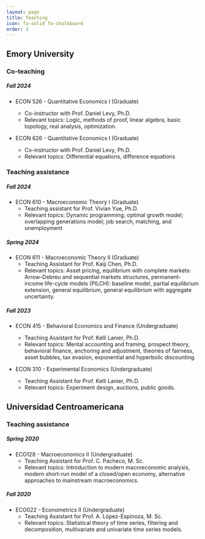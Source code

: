 ```yaml
---
layout: page
title: Teaching
icon: fa-solid fa-chalkboard
order: 3
---
```


## Emory University

### Co-teaching

##### **Fall 2024**
- ECON 526 - Quantitative Economics I (Graduate)
    - Co-instructor with Prof. Daniel Levy, Ph.D.
    - Relevant topics: Logic, methods of proof, linear algebra, basic topology, real analysis, optimization.

- ECON 626 - Quantitative Economics I (Graduate)
    - Co-instructor with Prof. Daniel Levy, Ph.D.
    - Relevant topics: Differential equations, difference equations

### Teaching assistance

##### **Fall 2024**
- ECON 610 - Macroeconomic Theory I (Graduate)
    - Teaching assistant for Prof. Vivian Yue, Ph.D.
    - Relevant topics: Dynamic programming; optimal growth model; overlapping generations model; job search, matching, and unemployment

##### **Spring 2024**

- ECON 611 - Macroeconomic Theory II (Graduate)
    - Teaching Assistant for Prof. Kaiji Chen, Ph.D.
    - Relevant topics: Asset pricing, equilibrium with complete markets: Arrow-Debreu and sequential markets structures, permanent-income life-cycle models (PILCH): baseline model, partial equilibrium extension, general equilibrium, general equilibrium with aggregate uncertainty.

##### **Fall 2023**

- ECON 415 - Behavioral Economics and Finance (Undergraduate)
    - Teaching Assistant for Prof. Kelli Lanier, Ph.D.
    - Relevant topics: Mental accounting and framing, prospect theory, behavioral finance, anchoring and adjustment, theories of fairness,
    asset bubbles, tax evasion, exponential and hyperbolic discounting.

- ECON 310 - Experimental Economics (Undergraduate)
    - Teaching Assistant for Prof. Kelli Lanier, Ph.D.
    - Relevant topics: Experiment design, auctions, public goods.

## Universidad Centroamericana

### Teaching assistance

##### **Spring 2020**

- ECO128 - Macroeconomics II (Undergraduate)
    - Teaching Assistant for Prof. C. Pacheco, M. Sc.
    - Relevant topics: Introduction to modern macroeconomic analysis, modern short-run model of a closed/open economy, alternative approaches to mainstream macroeconomics.

##### **Fall 2020**

- ECO022 - Econometrics II (Undergraduate)
    - Teaching Assistant for Prof. A. López-Espinoza, M. Sc.
    - Relevant topics: Statistical theory of time series, filtering and decomposition, multivariate and univariate time series models.